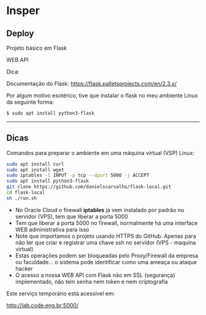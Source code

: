 # Insper
## Deploy

Projeto básico em Flask

WEB API

Dica:

Documentação do Flask: https://flask.palletsprojects.com/en/2.3.x/

Por algum motivo esotérico, tive que instalar o flask no meu ambiente Linux da seguinte forma:

```bash
$ sudo apt install python3-flask
```
____

## Dicas

Comandos para preparar o ambiente em uma máquina virtual (VSP) Linux:

```bash
sudo apt install curl
sudo apt install wget
sudo iptables -I INPUT -p tcp --dport 5000 -j ACCEPT
sudo apt install python3-flask
git clone https://github.com/danielscarvalho/flask-local.git
cd flask-local
sh ./run.sh
```

- No Oracle Cloud o firewall **iptables** já vem instalado por padrão no servidor (VPS), tem que liberar a porta 5000
- Tem que liberar a porta 5000 no firewall, normalmente há uma interface WEB administrativa para isso
- Note que importamos o projeto usando HTTPS do GitHub. Apenas para não ter que criar e registrar uma chave ssh no servidor (VPS - maquina virtual)
- Estas operações podem ser bloqueadas pelo Proxy/Firewall da empresa ou faculdade... o sistema pode identificar como uma ameaça ou ataque hacker
- O acesso a nossa WEB API com Flask não em SSL (segurança) implementado, não tem senha nem token e nem criptografia

Este serviço temporário está acessível em:

http://lab.code.eng.br:5000/
